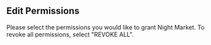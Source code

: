 ## Edit Permissions

Please select the permissions you would like to grant Night Market.
To revoke all permissions, select "REVOKE ALL".
